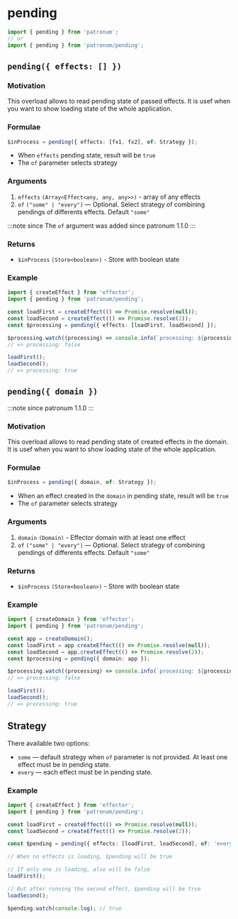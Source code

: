 # pending

```ts
import { pending } from 'patronum';
// or
import { pending } from 'patronum/pending';
```

## `pending({ effects: [] })`

### Motivation

This overload allows to read pending state of passed effects. It is usef when
you want to show loading state of the whole application.

### Formulae

```ts
$inProcess = pending({ effects: [fx1, fx2], of: Strategy });
```

- When `effects` pending state, result will be `true`
- The `of` parameter selects strategy

### Arguments

1. `effects` `(Array<Effect<any, any, any>>)` - array of any effects
1. `of` `("some" | "every")` — Optional. Select strategy of combining pendings
   of differents effects. Default `"some"`

:::note since
The `of` argument was added since patronum 1.1.0
:::

### Returns

- `$inProcess` `(Store<boolean>)` - Store with boolean state

### Example

```ts
import { createEffect } from 'effector';
import { pending } from 'patronum/pending';

const loadFirst = createEffect(() => Promise.resolve(null));
const loadSecond = createEffect(() => Promise.resolve(2));
const $processing = pending({ effects: [loadFirst, loadSecond] });

$processing.watch((processing) => console.info(`processing: ${processing}`));
// => processing: false

loadFirst();
loadSecond();
// => processing: true
```

## `pending({ domain })`

:::note since
patronum 1.1.0
:::

### Motivation

This overload allows to read pending state of created effects in the domain. It
is usef when you want to show loading state of the whole application.

### Formulae

```ts
$inProcess = pending({ domain, of: Strategy });
```

- When an effect created in the `domain` in pending state, result will be `true`
- The `of` parameter selects strategy

### Arguments

1. `domain` `(Domain)` - Effector domain with at least one effect
1. `of` `("some" | "every")` — Optional. Select strategy of combining pendings
   of differents effects. Default `"some"`

### Returns

- `$inProcess` `(Store<boolean>)` - Store with boolean state

### Example

```ts
import { createDomain } from 'effector';
import { pending } from 'patronum/pending';

const app = createDomain();
const loadFirst = app.createEffect(() => Promise.resolve(null));
const loadSecond = app.createEffect(() => Promise.resolve(2));
const $processing = pending({ domain: app });

$processing.watch((processing) => console.info(`processing: ${processing}`));
// => processing: false

loadFirst();
loadSecond();
// => processing: true
```

## Strategy

There available two options:

- `some` — default strategy when `of` parameter is not provided. At least one
  effect must be in pending state.
- `every` — each effect must be in pending state.

### Example

```ts
import { createEffect } from 'effector';
import { pending } from 'patronum/pending';

const loadFirst = createEffect(() => Promise.resolve(null));
const loadSecond = createEffect(() => Promise.resolve(2));

const $pending = pending({ effects: [loadFirst, loadSecond], of: 'every' });

// When no effects is loading, $pending will be true

// If only one is loading, also will be false
loadFirst();

// But after running the second effect, $pending will be true
loadSecond();

$pending.watch(console.log); // true
```
